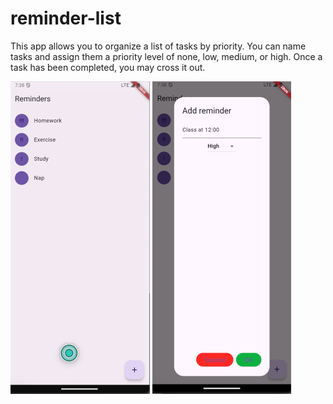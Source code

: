 # reminder-list
This app allows you to organize a list of tasks by priority. You can name tasks and assign them a priority level of none, low, medium, or high. Once a task has been completed, you may cross it out. 

![App home page displaying list of reminders with visual priority](/images/reminder-list-smaller.png)
![Reminder creation page displaying a text field for the name and dropdown menu for priority selection](/images/add-reminder-smaller.png)
